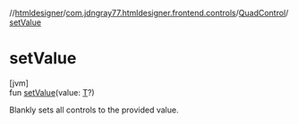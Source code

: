 //[htmldesigner](../../../index.md)/[com.jdngray77.htmldesigner.frontend.controls](../index.md)/[QuadControl](index.md)/[setValue](set-value.md)

# setValue

[jvm]\
fun [setValue](set-value.md)(value: [T](index.md)?)

Blankly sets all controls to the provided value.
